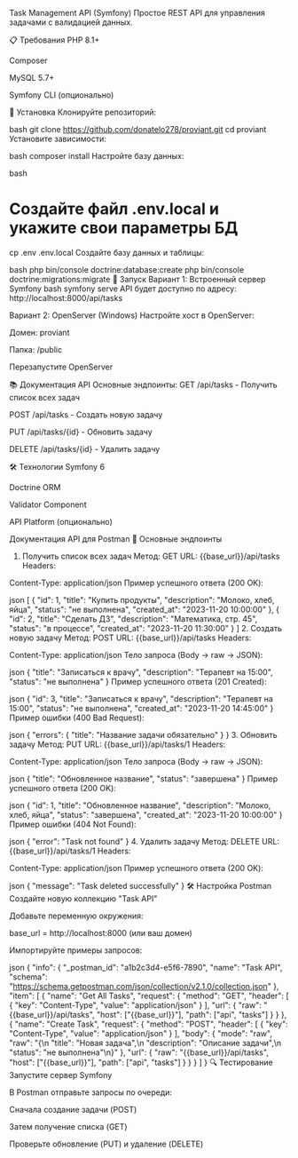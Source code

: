 Task Management API (Symfony)
Простое REST API для управления задачами с валидацией данных.

📋 Требования
PHP 8.1+

Composer

MySQL 5.7+

Symfony CLI (опционально)

🚀 Установка
Клонируйте репозиторий:

bash
git clone https://github.com/donatelo278/proviant.git
cd proviant
Установите зависимости:

bash
composer install
Настройте базу данных:

bash
# Создайте файл .env.local и укажите свои параметры БД
cp .env .env.local
Создайте базу данных и таблицы:

bash
php bin/console doctrine:database:create
php bin/console doctrine:migrations:migrate
🏃 Запуск
Вариант 1: Встроенный сервер Symfony
bash
symfony serve
API будет доступно по адресу: http://localhost:8000/api/tasks

Вариант 2: OpenServer (Windows)
Настройте хост в OpenServer:

Домен: proviant

Папка: /public

Перезапустите OpenServer

📚 Документация API
Основные эндпоинты:
GET /api/tasks - Получить список всех задач

POST /api/tasks - Создать новую задачу

PUT /api/tasks/{id} - Обновить задачу

DELETE /api/tasks/{id} - Удалить задачу


🛠 Технологии
Symfony 6

Doctrine ORM

Validator Component

API Platform (опционально)


Документация API для Postman
🚀 Основные эндпоинты
1. Получить список всех задач
Метод: GET
URL: {{base_url}}/api/tasks
Headers:

Content-Type: application/json
Пример успешного ответа (200 OK):

json
[
    {
        "id": 1,
        "title": "Купить продукты",
        "description": "Молоко, хлеб, яйца",
        "status": "не выполнена",
        "created_at": "2023-11-20 10:00:00"
    },
    {
        "id": 2,
        "title": "Сделать ДЗ",
        "description": "Математика, стр. 45",
        "status": "в процессе",
        "created_at": "2023-11-20 11:30:00"
    }
]
2. Создать новую задачу
Метод: POST
URL: {{base_url}}/api/tasks
Headers:

Content-Type: application/json
Тело запроса (Body → raw → JSON):

json
{
    "title": "Записаться к врачу",
    "description": "Терапевт на 15:00",
    "status": "не выполнена"
}
Пример успешного ответа (201 Created):

json
{
    "id": 3,
    "title": "Записаться к врачу",
    "description": "Терапевт на 15:00",
    "status": "не выполнена",
    "created_at": "2023-11-20 14:45:00"
}
Пример ошибки (400 Bad Request):

json
{
    "errors": {
        "title": "Название задачи обязательно"
    }
}
3. Обновить задачу
Метод: PUT
URL: {{base_url}}/api/tasks/1
Headers:

Content-Type: application/json
Тело запроса (Body → raw → JSON):

json
{
    "title": "Обновленное название",
    "status": "завершена"
}
Пример успешного ответа (200 OK):

json
{
    "id": 1,
    "title": "Обновленное название",
    "description": "Молоко, хлеб, яйца",
    "status": "завершена",
    "created_at": "2023-11-20 10:00:00"
}
Пример ошибки (404 Not Found):

json
{
    "error": "Task not found"
}
4. Удалить задачу
Метод: DELETE
URL: {{base_url}}/api/tasks/1
Headers:

Content-Type: application/json
Пример успешного ответа (200 OK):

json
{
    "message": "Task deleted successfully"
}
🛠 Настройка Postman
Создайте новую коллекцию "Task API"

Добавьте переменную окружения:

base_url = http://localhost:8000 (или ваш домен)

Импортируйте примеры запросов:

json
{
  "info": {
    "_postman_id": "a1b2c3d4-e5f6-7890",
    "name": "Task API",
    "schema": "https://schema.getpostman.com/json/collection/v2.1.0/collection.json"
  },
  "item": [
    {
      "name": "Get All Tasks",
      "request": {
        "method": "GET",
        "header": [
          {
            "key": "Content-Type",
            "value": "application/json"
          }
        ],
        "url": {
          "raw": "{{base_url}}/api/tasks",
          "host": ["{{base_url}}"],
          "path": ["api", "tasks"]
        }
      }
    },
    {
      "name": "Create Task",
      "request": {
        "method": "POST",
        "header": [
          {
            "key": "Content-Type",
            "value": "application/json"
          }
        ],
        "body": {
          "mode": "raw",
          "raw": "{\n    \"title\": \"Новая задача\",\n    \"description\": \"Описание задачи\",\n    \"status\": \"не выполнена\"\n}"
        },
        "url": {
          "raw": "{{base_url}}/api/tasks",
          "host": ["{{base_url}}"],
          "path": ["api", "tasks"]
        }
      }
    }
  ]
}
🔍 Тестирование
Запустите сервер Symfony

В Postman отправьте запросы по очереди:

Сначала создание задачи (POST)

Затем получение списка (GET)

Проверьте обновление (PUT) и удаление (DELETE)
